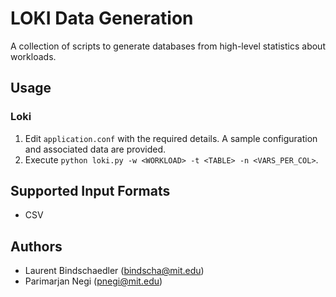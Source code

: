 # LOKI Data Generation

A collection of scripts to generate databases from high-level statistics about workloads.

## Usage

### Loki

1. Edit `application.conf` with the required details. A sample configuration and associated data are provided.
1. Execute `python loki.py -w <WORKLOAD> -t <TABLE> -n <VARS_PER_COL>`.

## Supported Input Formats

* CSV

## Authors

* Laurent Bindschaedler (bindscha@mit.edu)
* Parimarjan Negi (pnegi@mit.edu)

